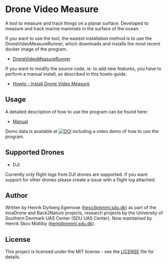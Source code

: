 # Drone Video Measure

A tool to measure and track things on a planar surface.
Developed to measure and track marine mammals in the surface of the ocean.

If you want to use the tool, the easiest installation method is to use the 
DroneVideoMeasureRunner, which downloads and installs the most recent
docker image of the program.

* [DroneVideoMeasureRunner](https://github.com/henrikmidtiby/DroneVideoMeasureRunner)

If you want to modify the source code, ie. to add new features, you have to 
perform a manual install, as described in this howto guide.

* [Howto - Install Drone Video Measure](documentation/Howto-InstallDroneVideoMeasure.md)


## Usage

A detailed description of how to use the program can be found here: 
* [Manual](documentation/Tutorial-GettingStartedWithDroneVideoMeasure.md)

Demo data is available at [![DOI](https://zenodo.org/badge/DOI/10.5281/zenodo.3604005.svg)](https://doi.org/10.5281/zenodo.3604005) including a video demo of how to use the program.


## Supported Drones

- DJI

Currently only flight logs from DJI drones are supported. 
If you want support for other drones please create a issue with a flight log attached.


## Author

Written by Henrik Dyrberg Egemose (hesc@mmmi.sdu.dk) as part of the InvaDrone and Back2Nature projects, 
research projects by the University of Southern Denmark UAS Center (SDU UAS Center).
Now maintained by Henrik Skov Midtiby (hemi@mmmi.sdu.dk).


## License

This project is licensed under the MIT license - see the [LICENSE](LICENSE) file for details.

